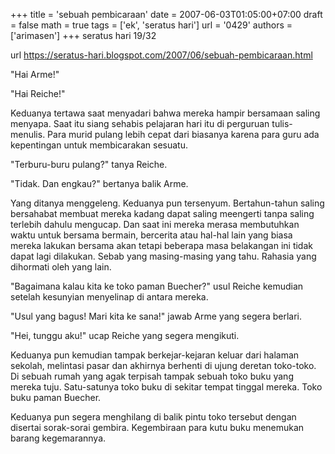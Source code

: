 +++
title = 'sebuah pembicaraan'
date = 2007-06-03T01:05:00+07:00
draft = false
math = true
tags = ['ek', 'seratus hari']
url = '0429'
authors = ['arimasen']
+++
seratus hari 19/32 <!--more-->

url https://seratus-hari.blogspot.com/2007/06/sebuah-pembicaraan.html

"Hai Arme!"

"Hai Reiche!"

Keduanya tertawa saat menyadari bahwa mereka hampir bersamaan saling menyapa. Saat itu siang sehabis pelajaran hari itu di perguruan tulis-menulis. Para murid pulang lebih cepat dari biasanya karena para guru ada kepentingan untuk membicarakan sesuatu.

"Terburu-buru pulang?" tanya Reiche.

"Tidak. Dan engkau?" bertanya balik Arme.

Yang ditanya menggeleng. Keduanya pun tersenyum. Bertahun-tahun saling bersahabat membuat mereka kadang dapat saling meengerti tanpa saling terlebih dahulu mengucap. Dan saat ini mereka merasa membutuhkan waktu untuk bersama bermain, bercerita atau hal-hal lain yang biasa mereka lakukan bersama akan tetapi beberapa masa belakangan ini tidak dapat lagi dilakukan. Sebab yang masing-masing yang tahu. Rahasia yang dihormati oleh yang lain.

"Bagaimana kalau kita ke toko paman Buecher?" usul Reiche kemudian setelah kesunyian menyelinap di antara mereka.

"Usul yang bagus! Mari kita ke sana!" jawab Arme yang segera berlari.

"Hei, tunggu aku!" ucap Reiche yang segera mengikuti.

Keduanya pun kemudian tampak berkejar-kejaran keluar dari halaman sekolah, melintasi pasar dan akhirnya berhenti di ujung deretan toko-toko. Di sebuah rumah yang agak terpisah tampak sebuah toko buku yang mereka tuju. Satu-satunya toko buku di sekitar tempat tinggal mereka. Toko buku paman Buecher.

Keduanya pun segera menghilang di balik pintu toko tersebut dengan disertai sorak-sorai gembira. Kegembiraan para kutu buku menemukan barang kegemarannya.
